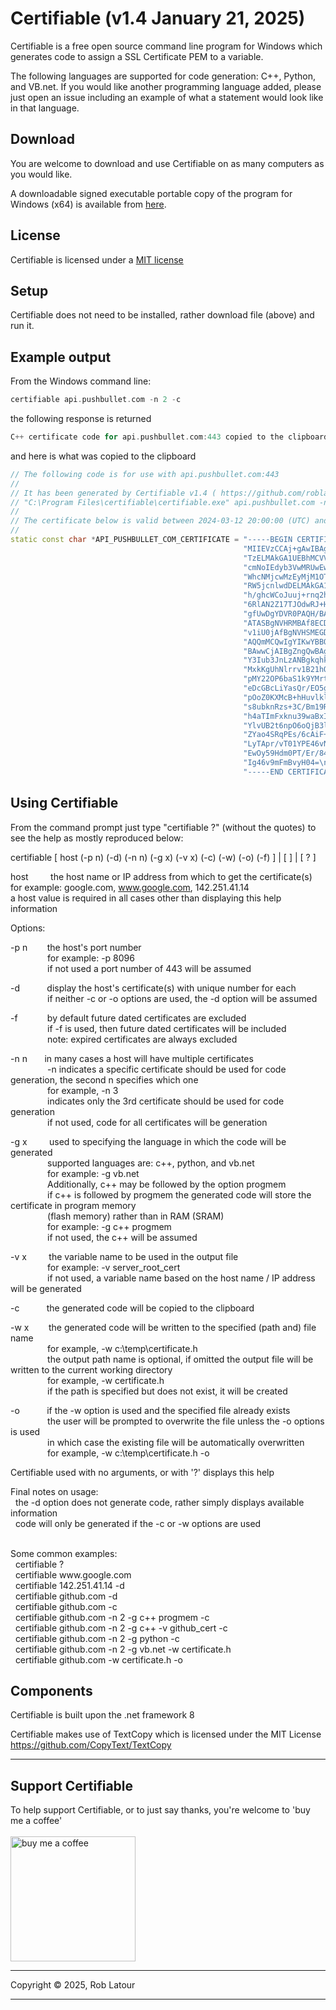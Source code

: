 # Certifiable (v1.4 January 21, 2025)

Certifiable is a free open source command line program for Windows which generates code to assign a SSL Certificate PEM to a variable.

The following languages are supported for code generation: C++, Python, and VB.net.  If you would like another programming language added, please just open an issue including an example of what a statement would look like in that language.

## Download 

You are welcome to download and use Certifiable on as many computers as you would like.

A downloadable signed executable portable copy of the program for Windows (x64) is available from [here](https://github.com/roblatour/certifiable/releases/download/v1.4.0.0/certifiable.exe).

## License
Certifiable is licensed under a [MIT license](https://github.com/roblatour/certifiable/blob/main/LICENSE)

## Setup

Certifiable does not need to be installed, rather download file (above) and run it.


## Example output

From the Windows command line:

```cpp
certifiable api.pushbullet.com -n 2 -c
```
the following response is returned 
```cpp
C++ certificate code for api.pushbullet.com:443 copied to the clipboard
```
and here is what was copied to the clipboard
```cpp
// The following code is for use with api.pushbullet.com:443
// 
// It has been generated by Certifiable v1.4 ( https://github.com/roblatour/certifiable ) using the following command:
// "C:\Program Files\certifiable\certifiable.exe" api.pushbullet.com -n 2 -c
// 
// The certificate below is valid between 2024-03-12 20:00:00 (UTC) and 2027-03-12 18:59:59 (UTC) inclusive
// 
static const char *API_PUSHBULLET_COM_CERTIFICATE = "-----BEGIN CERTIFICATE-----\n" \
                                                    "MIIEVzCCAj+gAwIBAgIRALBXPpFzlydw27SHyzpFKzgwDQYJKoZIhvcNAQELBQAw\n" \
                                                    "TzELMAkGA1UEBhMCVVMxKTAnBgNVBAoTIEludGVybmV0IFNlY3VyaXR5IFJlc2Vh\n" \
                                                    "cmNoIEdyb3VwMRUwEwYDVQQDEwxJU1JHIFJvb3QgWDEwHhcNMjQwMzEzMDAwMDAw\n" \
                                                    "WhcNMjcwMzEyMjM1OTU5WjAyMQswCQYDVQQGEwJVUzEWMBQGA1UEChMNTGV0J3Mg\n" \
                                                    "RW5jcnlwdDELMAkGA1UEAxMCRTYwdjAQBgcqhkjOPQIBBgUrgQQAIgNiAATZ8Z5G\n" \
                                                    "h/ghcWCoJuuj+rnq2h25EqfUJtlRFLFhfHWWvyILOR/VvtEKRqotPEoJhC6+QJVV\n" \
                                                    "6RlAN2Z17TJOdwRJ+HB7wxjnzvdxEP6sdNgA1O1tHHMWMxCcOrLqbGL0vbijgfgw\n" \
                                                    "gfUwDgYDVR0PAQH/BAQDAgGGMB0GA1UdJQQWMBQGCCsGAQUFBwMCBggrBgEFBQcD\n" \
                                                    "ATASBgNVHRMBAf8ECDAGAQH/AgEAMB0GA1UdDgQWBBSTJ0aYA6lRaI6Y1sRCSNsj\n" \
                                                    "v1iU0jAfBgNVHSMEGDAWgBR5tFnme7bl5AFzgAiIyBpY9umbbjAyBggrBgEFBQcB\n" \
                                                    "AQQmMCQwIgYIKwYBBQUHMAKGFmh0dHA6Ly94MS5pLmxlbmNyLm9yZy8wEwYDVR0g\n" \
                                                    "BAwwCjAIBgZngQwBAgEwJwYDVR0fBCAwHjAcoBqgGIYWaHR0cDovL3gxLmMubGVu\n" \
                                                    "Y3Iub3JnLzANBgkqhkiG9w0BAQsFAAOCAgEAfYt7SiA1sgWGCIpunk46r4AExIRc\n" \
                                                    "MxkKgUhNlrrv1B21hOaXN/5miE+LOTbrcmU/M9yvC6MVY730GNFoL8IhJ8j8vrOL\n" \
                                                    "pMY22OP6baS1k9YMrtDTlwJHoGby04ThTUeBDksS9RiuHvicZqBedQdIF65pZuhp\n" \
                                                    "eDcGBcLiYasQr/EO5gxxtLyTmgsHSOVSBcFOn9lgv7LECPq9i7mfH3mpxgrRKSxH\n" \
                                                    "pOoZ0KXMcB+hHuvlklHntvcI0mMMQ0mhYj6qtMFStkF1RpCG3IPdIwpVCQqu8GV7\n" \
                                                    "s8ubknRzs+3C/Bm19RFOoiPpDkwvyNfvmQ14XkyqqKK5oZ8zhD32kFRQkxa8uZSu\n" \
                                                    "h4aTImFxknu39waBxIRXE4jKxlAmQc4QjFZoq1KmQqQg0J/1JF8RlFvJas1VcjLv\n" \
                                                    "YlvUB2t6npO6oQjB3l+PNf0DpQH7iUx3Wz5AjQCi6L25FjyE06q6BZ/QlmtYdl/8\n" \
                                                    "ZYao4SRqPEs/6cAiF+Qf5zg2UkaWtDphl1LKMuTNLotvsX99HP69V2faNyegodQ0\n" \
                                                    "LyTApr/vT01YPE46vNsDLgK+4cL6TrzC/a4WcmF5SRJ938zrv/duJHLXQIku5v0+\n" \
                                                    "EwOy59Hdm0PT/Er/84dDV0CSjdR/2XuZM3kpysSKLgD1cKiDA+IRguODCxfO9cyY\n" \
                                                    "Ig46v9mFmBvyH04=\n" \
                                                    "-----END CERTIFICATE-----\n";


```


## Using Certifiable

From the command prompt just type "certifiable ?" (without the quotes) to see the help as mostly reproduced below:<br>

certifiable [ host (-p n) (-d) (-n n) (-g x) (-v x) (-c) (-w) (-o) (-f) ] | [ ] | [ ? ]<br>

host&nbsp; &nbsp; &nbsp; &nbsp; &nbsp;the host name or IP address from which to get the certificate(s)<br>
       for example: google.com, www.google.com, 142.251.41.14<br>
       a host value is required in all cases other than displaying this help information<br>

Options:<br>

 -p n &nbsp; &nbsp; &nbsp; &nbsp;the host's port number<br>
 &nbsp; &nbsp; &nbsp; &nbsp; &nbsp; &nbsp; &nbsp; &nbsp;for example: -p 8096<br>
 &nbsp; &nbsp; &nbsp; &nbsp; &nbsp; &nbsp; &nbsp; &nbsp;if not used a port number of 443 will be assumed<br>

 -d &nbsp; &nbsp; &nbsp; &nbsp;  &nbsp; display the host's certificate(s) with unique number for each<br>
 &nbsp; &nbsp; &nbsp; &nbsp; &nbsp; &nbsp; &nbsp; &nbsp;if neither -c or -o options are used, the -d option will be assumed<br>

 -f &nbsp; &nbsp; &nbsp; &nbsp;  &nbsp;  &nbsp;by default future dated certificates are excluded<br>
 &nbsp; &nbsp; &nbsp; &nbsp; &nbsp; &nbsp; &nbsp; &nbsp;if -f is used, then future dated certificates will be included<br>
 &nbsp; &nbsp; &nbsp; &nbsp; &nbsp; &nbsp; &nbsp; &nbsp;note: expired certificates are always excluded<br>

 -n n&nbsp; &nbsp; &nbsp; &nbsp;in many cases a host will have multiple certificates<br>
 &nbsp; &nbsp; &nbsp; &nbsp; &nbsp; &nbsp; &nbsp; &nbsp;-n indicates a specific certificate should be used for code generation, the second n specifies which one<br>
 &nbsp; &nbsp; &nbsp; &nbsp; &nbsp; &nbsp; &nbsp; &nbsp;for example, -n 3<br>
 &nbsp; &nbsp; &nbsp; &nbsp; &nbsp; &nbsp; &nbsp; &nbsp;indicates only the 3rd certificate should be used for code generation<br>
 &nbsp; &nbsp; &nbsp; &nbsp; &nbsp; &nbsp; &nbsp; &nbsp;if not used, code for all certificates will be generation<br>

 -g x &nbsp; &nbsp; &nbsp; &nbsp; used to specifying the language in which the code will be generated<br>
 &nbsp; &nbsp; &nbsp; &nbsp; &nbsp; &nbsp; &nbsp; &nbsp;supported languages are: c++, python, and vb.net<br>
 &nbsp; &nbsp; &nbsp; &nbsp; &nbsp; &nbsp; &nbsp; &nbsp;for example: -g vb.net<br>
 &nbsp; &nbsp; &nbsp; &nbsp; &nbsp; &nbsp; &nbsp; &nbsp;Additionally, c++ may be followed by the option progmem<br>
 &nbsp; &nbsp; &nbsp; &nbsp; &nbsp; &nbsp; &nbsp; &nbsp;if c++ is followed by progmem the generated code will store the certificate in program memory<br>
 &nbsp; &nbsp; &nbsp; &nbsp; &nbsp; &nbsp; &nbsp; &nbsp;(flash memory) rather than in RAM (SRAM)<br>
 &nbsp; &nbsp; &nbsp; &nbsp; &nbsp; &nbsp; &nbsp; &nbsp;for example: -g c++ progmem<br>
 &nbsp; &nbsp; &nbsp; &nbsp; &nbsp; &nbsp; &nbsp; &nbsp;if not used, the c++ will be assumed<br>

 -v x &nbsp; &nbsp; &nbsp; &nbsp; the variable name to be used in the output file<br>
 &nbsp; &nbsp; &nbsp; &nbsp; &nbsp; &nbsp; &nbsp; &nbsp;for example: -v server_root_cert<br>
 &nbsp; &nbsp; &nbsp; &nbsp; &nbsp; &nbsp; &nbsp; &nbsp;if not used, a variable name based on the host name / IP address will be generated<br>

 -c &nbsp; &nbsp; &nbsp; &nbsp;  &nbsp; the generated code will be copied to the clipboard<br>

 -w x &nbsp; &nbsp; &nbsp; &nbsp;the generated code will be written to the specified (path and) file name<br>
 &nbsp; &nbsp; &nbsp; &nbsp; &nbsp; &nbsp; &nbsp; &nbsp;for example, -w c:\temp\certificate.h<br>
 &nbsp; &nbsp; &nbsp; &nbsp; &nbsp; &nbsp; &nbsp; &nbsp;the output path name is optional, if omitted the output file will be written to the current working directory<br>
 &nbsp; &nbsp; &nbsp; &nbsp; &nbsp; &nbsp; &nbsp; &nbsp;for example, -w certificate.h<br>
 &nbsp; &nbsp; &nbsp; &nbsp; &nbsp; &nbsp; &nbsp; &nbsp;if the path is specified but does not exist, it will be created<br>

 -o &nbsp; &nbsp; &nbsp; &nbsp;  &nbsp; if the -w option is used and the specified file already exists<br>
 &nbsp; &nbsp; &nbsp; &nbsp; &nbsp; &nbsp; &nbsp; &nbsp;the user will be prompted to overwrite the file unless the -o options is used<br>
 &nbsp; &nbsp; &nbsp; &nbsp; &nbsp; &nbsp; &nbsp; &nbsp;in which case the existing file will be automatically overwritten<br>
 &nbsp; &nbsp; &nbsp; &nbsp; &nbsp; &nbsp; &nbsp; &nbsp;for example, -w c:\temp\certificate.h -o<br>

 Certifiable used with no arguments, or with '?' displays this help<br>

Final notes on usage:<br>
&nbsp; the -d option does not generate code, rather simply displays available information<br>
&nbsp; code will only be generated if the -c or -w options are used<br>

<br>
Some common examples:<br>
&nbsp; certifiable ?<br>
&nbsp; certifiable www.google.com<br>
&nbsp; certifiable 142.251.41.14 -d<br>
&nbsp; certifiable github.com -d<br>
&nbsp; certifiable github.com -c<br>
&nbsp; certifiable github.com -n 2 -g c++ progmem -c<br>
&nbsp; certifiable github.com -n 2 -g c++ -v github_cert -c<br>
&nbsp; certifiable github.com -n 2 -g python -c<br>
&nbsp; certifiable github.com -n 2 -g vb.net -w certificate.h<br>
&nbsp; certifiable github.com -w certificate.h -o<br>


## Components

Certifiable is built upon the .net framework 8

Certifiable makes use of TextCopy which is licensed under the MIT License
https://github.com/CopyText/TextCopy

* * *
 ## Support Certifiable

 To help support Certifiable, or to just say thanks, you're welcome to 'buy me a coffee'<br><br>
[<img alt="buy me  a coffee" width="200px" src="https://cdn.buymeacoffee.com/buttons/v2/default-blue.png" />](https://www.buymeacoffee.com/roblatour)
* * *
Copyright © 2025, Rob Latour
* * *
